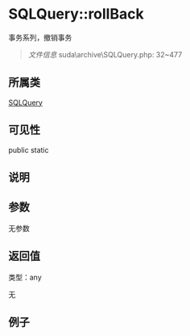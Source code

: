 # SQLQuery::rollBack

事务系列，撤销事务

> *文件信息* suda\archive\SQLQuery.php: 32~477

## 所属类 

[SQLQuery](../SQLQuery.md)

## 可见性

 public static

## 说明




## 参数


无参数


## 返回值

类型：any

无



## 例子

